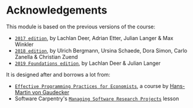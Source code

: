 # Acknowledgements

This module is based on the previous versions of the course:

* [`2017 edition`](pp4rs.github.io/2017-uzh-installation-guide), by Lachlan Deer, Adrian Etter, Julian Langer & Max Winkler
* [`2018 edition`](pp4rs.github.io/2018-uzh-installation-guide), by Ulrich Bergmann, Ursina Schaede, Dora Simon, Carlo Zanella & Christian Zuend
* [`2019 Foundations edition`](https://github.com/pp4rs/foundations-installation-guide), by Lachlan Deer & Julian Langer

It is designed after and borrows a lot from:

* [`Effective Programming Practices for Economists`](https://wiwi.uni-bonn.de/gaudecker/prog_econ_slides.html#prog-econ-slides), a course by [Hans-Martin von Gaudecker](http://wiwi.uni-bonn.de/gaudecker/index.html)
* Software Carpentry's [`Managing Software Research Projects`](https://swcarpentry.github.io/managing-research-software-projects/) lesson
